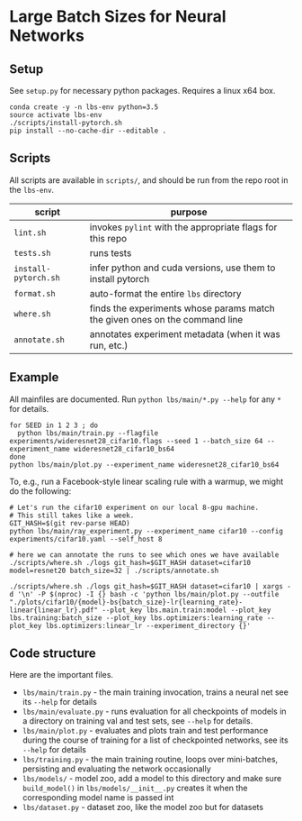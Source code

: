 
# Large Batch Sizes for Neural Networks

## Setup

See `setup.py` for necessary python packages. Requires a linux x64 box.

```
conda create -y -n lbs-env python=3.5
source activate lbs-env
./scripts/install-pytorch.sh
pip install --no-cache-dir --editable .
```

## Scripts

All scripts are available in `scripts/`, and should be run from the repo root in the `lbs-env`.

| script | purpose |
| ------ | ------- |
| `lint.sh` | invokes `pylint` with the appropriate flags for this repo |
| `tests.sh` | runs tests |
| `install-pytorch.sh` | infer python and cuda versions, use them to install pytorch |
| `format.sh` | auto-format the entire `lbs` directory |
| `where.sh` | finds the experiments whose params match the given ones on the command line |
| `annotate.sh` | annotates experiment metadata (when it was run, etc.) |

## Example

All mainfiles are documented. Run `python lbs/main/*.py --help` for any `*` for details.

```
for SEED in 1 2 3 ; do
  python lbs/main/train.py --flagfile experiments/wideresnet28_cifar10.flags --seed 1 --batch_size 64 --experiment_name wideresnet28_cifar10_bs64
done
python lbs/main/plot.py --experiment_name wideresnet28_cifar10_bs64
```

To, e.g., run a Facebook-style linear scaling rule with a warmup, we might do the following:

```
# Let's run the cifar10 experiment on our local 8-gpu machine.
# This still takes like a week.
GIT_HASH=$(git rev-parse HEAD)
python lbs/main/ray_experiment.py --experiment_name cifar10 --config experiments/cifar10.yaml --self_host 8

# here we can annotate the runs to see which ones we have available
./scripts/where.sh ./logs git_hash=$GIT_HASH dataset=cifar10 model=resnet20 batch_size=32 | ./scripts/annotate.sh

./scripts/where.sh ./logs git_hash=$GIT_HASH dataset=cifar10 | xargs -d '\n' -P $(nproc) -I {} bash -c 'python lbs/main/plot.py --outfile "./plots/cifar10/{model}-bs{batch_size}-lr{learning_rate}-linear{linear_lr}.pdf" --plot_key lbs.main.train:model --plot_key lbs.training:batch_size --plot_key lbs.optimizers:learning_rate --plot_key lbs.optimizers:linear_lr --experiment_directory {}'
```

## Code structure

Here are the important files.

* `lbs/main/train.py` - the main training invocation, trains a neural net see its `--help` for details
* `lbs/main/evaluate.py` - runs evaluation for all checkpoints of models in a directory on training val and test sets, see `--help` for details.
* `lbs/main/plot.py` - evaluates and plots train and test performance during the course of training for a list of checkpointed networks, see its `--help` for details
* `lbs/training.py` - the main training routine, loops over mini-batches, persisting and evaluating the network occasionally
* `lbs/models/` - model zoo, add a model to this directory and make sure `build_model()` in `lbs/models/__init__.py` creates it when the corresponding model name is passed int
* `lbs/dataset.py` - dataset zoo, like the model zoo but for datasets
